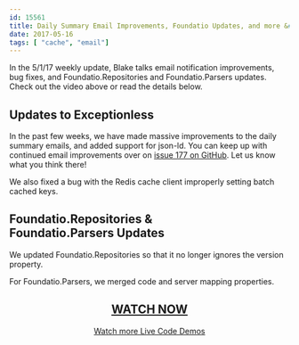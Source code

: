 ```yaml
---
id: 15561
title: Daily Summary Email Improvements, Foundatio Updates, and more &#8211; Weekly Update 5/1/2017
date: 2017-05-16
tags: [ "cache", "email"]
---
```


In the 5/1/17 weekly update, Blake talks email notification improvements, bug fixes, and Foundatio.Repositories and Foundatio.Parsers updates. Check out the video above or read the details below.<!--more-->

## Updates to Exceptionless

In the past few weeks, we have made massive improvements to the daily summary emails, and added support for json-ld. You can keep up with continued email improvements over on [issue 177 on GitHub](https://github.com/exceptionless/Exceptionless/issues/177). Let us know what you think there!

We also fixed a bug with the Redis cache client improperly setting batch cached keys.

## Foundatio.Repositories & Foundatio.Parsers Updates

We updated Foundatio.Repositories so that it no longer ignores the version property.

For Foundatio.Parsers, we merged code and server mapping properties.

<h2 style="text-align: center;">
  <a href="https://youtu.be/-Uyf2a9oiGw?list=PLGHP7IVwFs_81fZTMgF7Dm5e0Ax4YvW_V">WATCH NOW</a>
</h2>

<p style="text-align: center;">
  <a href="/category/weekly-updates/">Watch more Live Code Demos</a>
</p>

